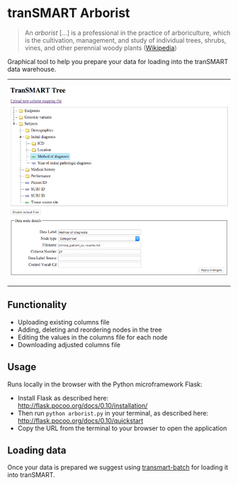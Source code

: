 # tranSMART Arborist
> An *arborist* [...] is a professional in the practice of arboriculture, which is the cultivation, management, and study of individual trees, shrubs, vines, and other perennial woody plants ([Wikipedia](https://en.wikipedia.org/wiki/Arborist))

Graphical tool to help you prepare your data for loading into the tranSMART data warehouse.

* * *
![Reordering the tranSMART data tree](/static/img/screenshot.png?raw=true "Reordering the tranSMART data tree")
* * *

## Functionality
* Uploading existing columns file
* Adding, deleting and reordering nodes in the tree
* Editing the values in the columns file for each node
* Downloading adjusted columns file

## Usage
Runs locally in the browser with the Python microframework Flask:
* Install Flask as described here: http://flask.pocoo.org/docs/0.10/installation/
* Then run `python arborist.py` in your terminal, as described here: http://flask.pocoo.org/docs/0.10/quickstart
* Copy the URL from the terminal to your browser to open the application
 
## Loading data
Once your data is prepared we suggest using [transmart-batch](https://github.com/thehyve/transmart-batch) for loading it into tranSMART.
